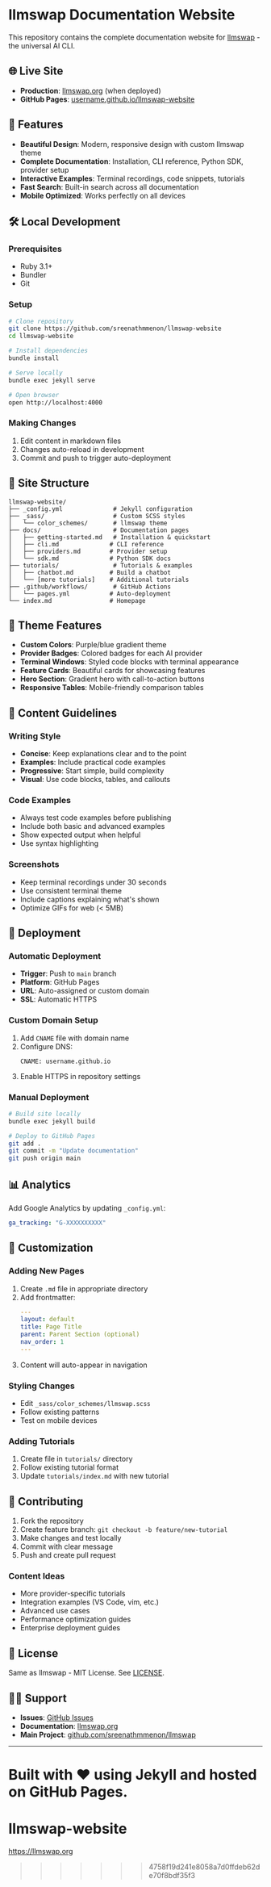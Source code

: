 
# llmswap Documentation Website

This repository contains the complete documentation website for [llmswap](https://github.com/sreenathmmenon/llmswap) - the universal AI CLI.

## 🌐 Live Site

- **Production**: [llmswap.org](https://llmswap.org) (when deployed)
- **GitHub Pages**: [username.github.io/llmswap-website](https://username.github.io/llmswap-website)

## 🚀 Features

- **Beautiful Design**: Modern, responsive design with custom llmswap theme
- **Complete Documentation**: Installation, CLI reference, Python SDK, provider setup
- **Interactive Examples**: Terminal recordings, code snippets, tutorials
- **Fast Search**: Built-in search across all documentation
- **Mobile Optimized**: Works perfectly on all devices

## 🛠️ Local Development

### Prerequisites

- Ruby 3.1+
- Bundler
- Git

### Setup

```bash
# Clone repository
git clone https://github.com/sreenathmmenon/llmswap-website
cd llmswap-website

# Install dependencies
bundle install

# Serve locally
bundle exec jekyll serve

# Open browser
open http://localhost:4000
```

### Making Changes

1. Edit content in markdown files
2. Changes auto-reload in development
3. Commit and push to trigger auto-deployment

## 📁 Site Structure

```
llmswap-website/
├── _config.yml              # Jekyll configuration
├── _sass/                   # Custom SCSS styles
│   └── color_schemes/       # llmswap theme
├── docs/                    # Documentation pages
│   ├── getting-started.md   # Installation & quickstart
│   ├── cli.md              # CLI reference
│   ├── providers.md        # Provider setup
│   └── sdk.md              # Python SDK docs
├── tutorials/               # Tutorials & examples
│   ├── chatbot.md          # Build a chatbot
│   └── [more tutorials]    # Additional tutorials
├── .github/workflows/       # GitHub Actions
│   └── pages.yml           # Auto-deployment
└── index.md                # Homepage
```

## 🎨 Theme Features

- **Custom Colors**: Purple/blue gradient theme
- **Provider Badges**: Colored badges for each AI provider
- **Terminal Windows**: Styled code blocks with terminal appearance
- **Feature Cards**: Beautiful cards for showcasing features
- **Hero Section**: Gradient hero with call-to-action buttons
- **Responsive Tables**: Mobile-friendly comparison tables

## 📝 Content Guidelines

### Writing Style
- **Concise**: Keep explanations clear and to the point
- **Examples**: Include practical code examples
- **Progressive**: Start simple, build complexity
- **Visual**: Use code blocks, tables, and callouts

### Code Examples
- Always test code examples before publishing
- Include both basic and advanced examples
- Show expected output when helpful
- Use syntax highlighting

### Screenshots
- Keep terminal recordings under 30 seconds
- Use consistent terminal theme
- Include captions explaining what's shown
- Optimize GIFs for web (< 5MB)

## 🚀 Deployment

### Automatic Deployment
- **Trigger**: Push to `main` branch
- **Platform**: GitHub Pages
- **URL**: Auto-assigned or custom domain
- **SSL**: Automatic HTTPS

### Custom Domain Setup
1. Add `CNAME` file with domain name
2. Configure DNS:
   ```
   CNAME: username.github.io
   ```
3. Enable HTTPS in repository settings

### Manual Deployment
```bash
# Build site locally
bundle exec jekyll build

# Deploy to GitHub Pages
git add .
git commit -m "Update documentation"
git push origin main
```

## 📊 Analytics

Add Google Analytics by updating `_config.yml`:
```yaml
ga_tracking: "G-XXXXXXXXXX"
```

## 🔧 Customization

### Adding New Pages
1. Create `.md` file in appropriate directory
2. Add frontmatter:
   ```yaml
   ---
   layout: default
   title: Page Title
   parent: Parent Section (optional)
   nav_order: 1
   ---
   ```
3. Content will auto-appear in navigation

### Styling Changes
- Edit `_sass/color_schemes/llmswap.scss`
- Follow existing patterns
- Test on mobile devices

### Adding Tutorials
1. Create file in `tutorials/` directory
2. Follow existing tutorial format
3. Update `tutorials/index.md` with new tutorial

## 🤝 Contributing

1. Fork the repository
2. Create feature branch: `git checkout -b feature/new-tutorial`
3. Make changes and test locally
4. Commit with clear message
5. Push and create pull request

### Content Ideas
- More provider-specific tutorials
- Integration examples (VS Code, vim, etc.)
- Advanced use cases
- Performance optimization guides
- Enterprise deployment guides

## 📄 License

Same as llmswap - MIT License. See [LICENSE](https://github.com/sreenathmmenon/llmswap/blob/main/LICENSE).

## 🙋‍♂️ Support

- **Issues**: [GitHub Issues](https://github.com/sreenathmmenon/llmswap/issues)
- **Documentation**: [llmswap.org](https://llmswap.org)
- **Main Project**: [github.com/sreenathmmenon/llmswap](https://github.com/sreenathmmenon/llmswap)

---

Built with ❤️ using Jekyll and hosted on GitHub Pages.
=======
# llmswap-website
https://llmswap.org
>>>>>>> 4758f19d241e8058a7d0ffdeb62de70f8bdf35f3
